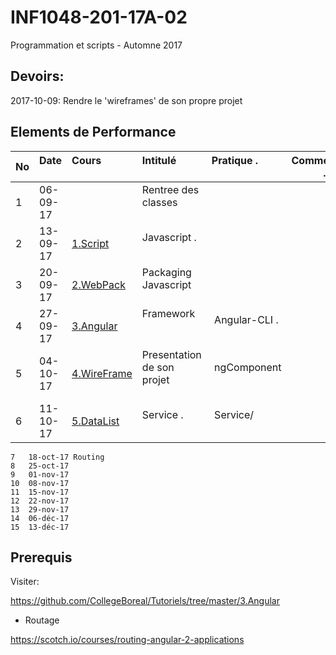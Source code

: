 # INF1048-201-17A-02
Programmation et scripts - Automne 2017

## Devoirs:

2017-10-09: Rendre le 'wireframes' de son propre projet

## Elements de Performance

|No| Date   | Cours                     | Intitulé                                |  Pratique .                 | Commentaires .         |
|--|--------|:--------------------------|:----------------------------------------|:----------------------------|------------------------| 
| 1|06-09-17|                           | Rentree des classes                     |                             |                        |
| 2|13-09-17|[1.Script](1.Script)       | Javascript .                            |                             |                        |
| 3|20-09-17|[2.WebPack](2.WebPack)     | Packaging Javascript                    |                             |                        |
| 4|27-09-17|[3.Angular](3.Angular)     | Framework                               |  Angular-CLI .              |                        |
| 5|04-10-17|[4.WireFrame](4.WireFrame) | Presentation de son projet              |  ngComponent                |                        |
| 6|11-10-17|[5.DataList](5.DataList)   | Service .                               |  Service/                   |                        |

```
7	18-oct-17 Routing
8	25-oct-17
9	01-nov-17
10	08-nov-17
11	15-nov-17
12	22-nov-17
13	29-nov-17
14	06-déc-17
15	13-déc-17
```

## Prerequis

Visiter:

https://github.com/CollegeBoreal/Tutoriels/tree/master/3.Angular

* Routage

https://scotch.io/courses/routing-angular-2-applications
